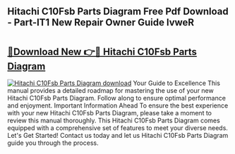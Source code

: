## Hitachi C10Fsb Parts Diagram Free Pdf Download - Part-IT1 New Repair Owner Guide lvweR

# <h2><a href="http://dfs5vv.blite.top/?on=Hitachi+C10Fsb+Parts+Diagram">🔗Download New 👉🔴 Hitachi C10Fsb Parts Diagram</a></h2>

[![Hitachi C10Fsb Parts Diagram download](https://i.imgur.com/lujVjoI.png)](http://dfs5vv.blite.top/?on=Hitachi+C10Fsb+Parts+Diagram)
Your Guide to Excellence This manual provides a detailed roadmap for mastering the use of your new Hitachi C10Fsb Parts Diagram. Follow along to ensure optimal performance and enjoyment. Important Information Ahead To ensure the best experience with your new Hitachi C10Fsb Parts Diagram, please take a moment to review this manual thoroughly. This Hitachi C10Fsb Parts Diagram comes equipped with a comprehensive set of features to meet your diverse needs. Let's Get Started! Contact us today and let us Hitachi C10Fsb Parts Diagram guide you through the process.
